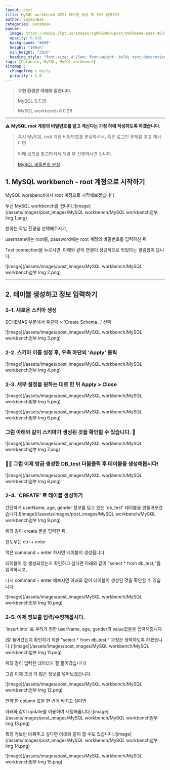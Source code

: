 ```yaml
---
layout: post
title: MySQL workbench 예제) 테이블 생성 및 정보 입력하기
author: SuyeonBak
categories: Database
banner:
  image: https://media.vlpt.us/images/sgh002400/post/005be64e-a3e4-4535-9b97-72876a30ef97/MySQL.png
  opacity: 0.618
  background: "#000"
  height: "100vh"
  min_height: "38vh"
  heading_style: "font-size: 4.25em; font-weight: bold; text-decoration: none"
tags: [Database, MySQL, MySQL workbench]
sitemap :
  changefreq : daily
  priority : 1.0
---
```


> **구현 환경은 아래와 같습니다.**
>
> MySQL 5.7.35
>
> MySQL workbench 8.0.26







---

⚠️ **MySQL root 계정의 비밀번호를 알고 계신다는 가정 하에 작성하도록 하겠습니다.**

> 혹시 MySQL root 계정 비밀번호를 분실하셔서, 혹은 로그인 문제를 겪고 계시다면 
>
> 아래 링크를 참고하셔서 해결 후 진행하시면 됩니다.
>
> [MySQL 비밀번호 분실](https://blog.naver.com/tndus4243/222465409979)







## **1. MySQL workbench - root 계정으로 시작하기**

MySQL workbench에서  root 계정으로 시작해보겠습니다.

우선 MySQL workbench를 켭니다.![image](/assets/images/post_images/MySQL workbench/MySQL workbench첨부 Img 1.png)

원하는 작업 환경을 선택해주시고,

username에는 root를, password에는 root 계정의 비밀번호를 입력하신 뒤

Test connection을 누르시면, 아래와 같이 연결이 성공적으로 되었다는 알림창이 뜹니다.

![image](/assets/images/post_images/MySQL workbench/MySQL workbench첨부 Img 2.png)

---

## **2. 테이블 생성하고 정보 입력하기**

### 2-1. 새로운 스키마 생성

SCHEMAS 부분에서 우클릭 > 'Create Schema...' 선택

![image](/assets/images/post_images/MySQL workbench/MySQL workbench첨부 Img 3.png)

### 2-2. 스키마 이름 설정 후, 우측 하단의 'Apply' 클릭

![image](/assets/images/post_images/MySQL workbench/MySQL workbench첨부 Img 4.png)

### 2-3. 세부 설정을 원하는 대로 한 뒤 Apply > Close

![image](/assets/images/post_images/MySQL workbench/MySQL workbench첨부 Img 5.png)

![image](/assets/images/post_images/MySQL workbench/MySQL workbench첨부 Img 6.png)

### 그럼 아래와 같이 스키마가 생성된 것을 확인할 수 있습니다. 👏

![image](/assets/images/post_images/MySQL workbench/MySQL workbench첨부 Img 7.png)

###  💁‍♀️ 그럼 이제 방금 생성한 DB_test 더블클릭 후 테이블을 생성해봅시다!

![image](/assets/images/post_images/MySQL workbench/MySQL workbench첨부 Img 8.png)

### 2-4. 'CREATE' 로 테이블 생성하기

간단하게 userName, age, gender 정보를 담고 있는 'db_test' 테이블을 만들어보겠습니다.![image](/assets/images/post_images/MySQL workbench/MySQL workbench첨부 Img 9.png)

위와 같이 create 문을 입력한 뒤,

윈도우는 ctrl + enter

맥은 command + enter 하시면 테이블이 생성됩니다.







테이블이 잘 생성되었는지 확인하고 싶다면 아래와 같이 "select * from db_test;"를 입력하시고,

다시 command + enter 해보시면 아래와 같이 테이블이 생성된 것을 확인할 수 있습니다.

![image](/assets/images/post_images/MySQL workbench/MySQL workbench첨부 Img 10.png)

### 2-5. 이제 정보를 입력/수정해봅시다.

'insert into' 로 우리가 정한 userName, age, gender의 value값들을 입력해줍니다.

(잘 들어갔는지 확인하기 위한 "select * from db_test;" 과정은 생략하도록 하겠습니다.)![image](/assets/images/post_images/MySQL workbench/MySQL workbench첨부 Img 11.png)

위와 같이 입력한 데이터가 잘 들어갔습니다!

그럼 이제 조금 더 많은 정보를 넣어보겠습니다.

![image](/assets/images/post_images/MySQL workbench/MySQL workbench첨부 Img 12.png)

만약 한 column 값을 한 번에 바꾸고 싶다면

아래와 같이 update를 이용하여 세팅해줍니다.![image](/assets/images/post_images/MySQL workbench/MySQL workbench첨부 Img 13.png)

특정 정보만 바꿔주고 싶다면 아래와 같이 할 수도 있습니다.![image](/assets/images/post_images/MySQL workbench/MySQL workbench첨부 Img 14.png)

![image](/assets/images/post_images/MySQL workbench/MySQL workbench첨부 Img 15.png)
